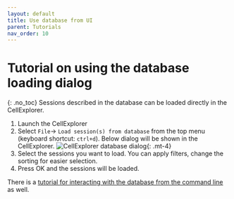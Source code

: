 ```yaml
---
layout: default
title: Use database from UI
parent: Tutorials
nav_order: 10
---
```

# Tutorial on using the database loading dialog
{: .no_toc}
Sessions described in the database can be loaded directly in the CellExplorer.
1. Launch the CellExplorer
2. Select `File`-> `Load session(s) from database` from the top menu (keyboard shortcut: `ctrl+d`). Below dialog will be shown in the CellExplorer.
![CellExplorer database dialog](https://buzsakilab.com/wp/wp-content/uploads/2019/11/CellExplorer-database-dialog-1.png){: .mt-4}
4. Select the sessions you want to load. You can apply filters, change the sorting for easier selection.
5. Press OK and the sessions will be loaded.

There is a [tutorial for interacting with the database from the command line]({{"/tutorials/database-tutorial/"|absolute_url}}) as well. 
